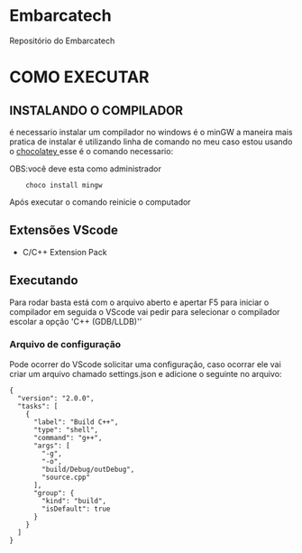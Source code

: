 # Embarcatech
Repositório do Embarcatech

# COMO EXECUTAR

## INSTALANDO O COMPILADOR

é necessario instalar um compilador no windows é o minGW a maneira mais pratica de instalar é utilizando linha de comando
no meu caso estou usando o <a href='https://chocolatey.org/install'> chocolatey <a> esse é o comando necessario:

OBS:você deve esta como administrador

```
    choco install mingw
```

Após executar o comando reinicie o computador

## Extensões VScode

- C/C++ Extension Pack

## Executando

Para rodar basta está com o arquivo aberto e apertar F5 para iniciar o compilador
em seguida o VScode vai pedir para selecionar o compilador escolar a opção 'C++ (GDB/LLDB)''

### Arquivo de configuração

Pode ocorrer do VScode solicitar uma configuração, caso ocorrar ele vai criar um arquivo chamado settings.json
e adicione o seguinte no arquivo:

```
{
  "version": "2.0.0",
  "tasks": [
    {
      "label": "Build C++",
      "type": "shell",
      "command": "g++",
      "args": [
        "-g",
        "-o",
        "build/Debug/outDebug",
        "source.cpp"
      ],
      "group": {
        "kind": "build",
        "isDefault": true
      }
    }
  ]
}
```